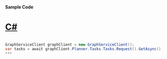 #### Sample Code
# [C#](#tab/c-sharp)

```C#

GraphServiceClient graphClient = new GraphServiceClient();
var tasks = await graphClient.Planner.Tasks.Tasks.Request().GetAsync();
*** 

```